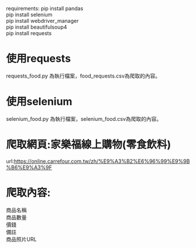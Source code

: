 requirements:
pip install pandas  
pip install selenium  
pip install webdriver_manager  
pip install beautifulsoup4  
pip install requests  

# 使用requests
requests_food.py 為執行檔案，food_requests.csv為爬取的內容。

# 使用selenium
selenium_food.py 為執行檔案，selenium_food.csv為爬取的內容。

# 爬取網頁:家樂福線上購物(零食飲料)
url:https://online.carrefour.com.tw/zh/%E9%A3%B2%E6%96%99%E9%9B%B6%E9%A3%9F

# 爬取內容:
商品名稱  
商品數量  
價錢  
備註  
商品照片URL  
